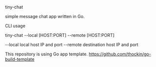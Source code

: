 tiny-chat

simple message chat app written in Go.

CLI usage

tiny-chat --local [HOST:PORT] --remote [HOST:PORT]

--local  local host IP and port
--remote destination host IP and port

This repository is using Go app template.
https://github.com/thockin/go-build-template
